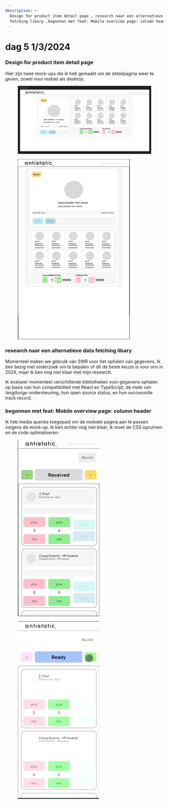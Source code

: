 ```yaml
---
description: >-
  Design for product item detail page , research naar een alternatieve data
  fetching libary ,begonnen met feat: Mobile overview page: column header
---
```


# dag 5 1/3/2024

### Design for product item detail page

Hier zijn twee mock-ups die ik heb gemaakt om de detailpagina weer te geven, zowel voor mobiel als desktop.

<figure><img src="../.gitbook/assets/image (2) (1) (1) (1) (1) (1).png" alt=""><figcaption></figcaption></figure>

<figure><img src="../.gitbook/assets/image (3) (1) (1) (1).png" alt=""><figcaption></figcaption></figure>

### research naar een alternatieve data fetching libary

Momenteel maken we gebruik van SWR voor het ophalen van gegevens. Ik ben bezig met onderzoek om te bepalen of dit de beste keuze is voor ons in 2024, maar ik ben nog niet klaar met mijn research.&#x20;

Ik evalueer momenteel verschillende bibliotheken voor gegevens ophalen op basis van hun compatibiliteit met React en TypeScript, de mate van langdurige ondersteuning, hun open source status, en hun succesvolle track record.



### begonnen met feat: Mobile overview page: column header

Ik heb media queries toegepast om de mobiele pagina aan te passen volgens de mock-up. Ik ben echter nog niet klaar; ik moet de CSS opruimen en de code optimaliseren.

<figure><img src="../.gitbook/assets/image (4) (1) (1) (1).png" alt=""><figcaption></figcaption></figure>

<figure><img src="../.gitbook/assets/1-3-2024edf.gif" alt=""><figcaption></figcaption></figure>
